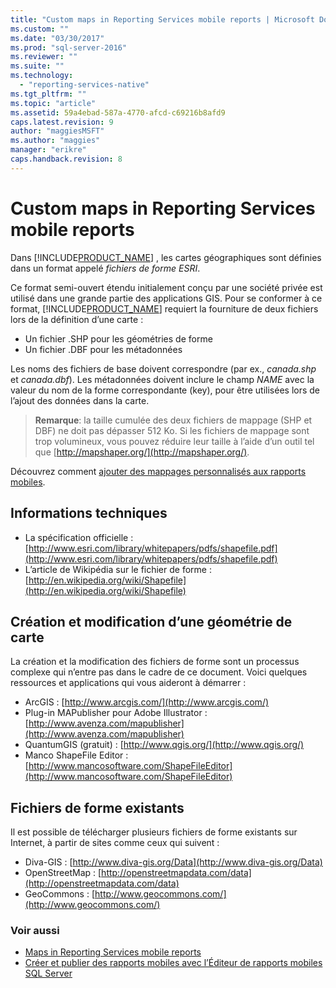 ```yaml
---
title: "Custom maps in Reporting Services mobile reports | Microsoft Docs"
ms.custom: ""
ms.date: "03/30/2017"
ms.prod: "sql-server-2016"
ms.reviewer: ""
ms.suite: ""
ms.technology: 
  - "reporting-services-native"
ms.tgt_pltfrm: ""
ms.topic: "article"
ms.assetid: 59a4ebad-587a-4770-afcd-c69216b8afd9
caps.latest.revision: 9
author: "maggiesMSFT"
ms.author: "maggies"
manager: "erikre"
caps.handback.revision: 8
---
```

# Custom maps in Reporting Services mobile reports
Dans [!INCLUDE[PRODUCT_NAME](../../includes/product-name.md)] , les cartes géographiques sont définies dans un format appelé *fichiers de forme ESRI*.  
  
Ce format semi-ouvert étendu initialement conçu par une société privée est utilisé dans une grande partie des applications GIS. Pour se conformer à ce format, [!INCLUDE[PRODUCT_NAME](../../includes/short-product-name.md)] requiert la fourniture de deux fichiers lors de la définition d’une carte :  
  
- Un fichier .SHP pour les géométries de forme  
- Un fichier .DBF pour les métadonnées  
  
Les noms des fichiers de base doivent correspondre (par ex., *canada.shp* et *canada.dbf*). Les métadonnées doivent inclure le champ *NAME* avec la valeur du nom de la forme correspondante (key), pour être utilisées lors de l’ajout des données dans la carte.  
  
> **Remarque**: la taille cumulée des deux fichiers de mappage (SHP et DBF) ne doit pas dépasser 512 Ko. Si les fichiers de mappage sont trop volumineux, vous pouvez réduire leur taille à l’aide d’un outil tel que [http://mapshaper.org/](http://mapshaper.org/).  
  
Découvrez comment [ajouter des mappages personnalisés aux rapports mobiles](../../reporting-services/mobile-reports/add-a-custom-map-to-a-reporting-services-mobile-report.md).  
  
## Informations techniques  
  
- La spécification officielle : [http://www.esri.com/library/whitepapers/pdfs/shapefile.pdf](http://www.esri.com/library/whitepapers/pdfs/shapefile.pdf)  
- L’article de Wikipédia sur le fichier de forme : [http://en.wikipedia.org/wiki/Shapefile](http://en.wikipedia.org/wiki/Shapefile)  
  
## Création et modification d’une géométrie de carte  
  
La création et la modification des fichiers de forme sont un processus complexe qui n’entre pas dans le cadre de ce document. Voici quelques ressources et applications qui vous aideront à démarrer :  
  
- ArcGIS : [http://www.arcgis.com/](http://www.arcgis.com/)  
- Plug-in MAPublisher pour Adobe Illustrator : [http://www.avenza.com/mapublisher](http://www.avenza.com/mapublisher)  
- QuantumGIS (gratuit) : [http://www.qgis.org/](http://www.qgis.org/)  
- Manco ShapeFile Editor : [http://www.mancosoftware.com/ShapeFileEditor](http://www.mancosoftware.com/ShapeFileEditor)  
  
## Fichiers de forme existants  
  
Il est possible de télécharger plusieurs fichiers de forme existants sur Internet, à partir de sites comme ceux qui suivent :  
  
- Diva-GIS : [http://www.diva-gis.org/Data](http://www.diva-gis.org/Data)  
- OpenStreetMap : [http://openstreetmapdata.com/data](http://openstreetmapdata.com/data)  
- GeoCommons : [http://www.geocommons.com/](http://www.geocommons.com/)  
  
### Voir aussi  
- [Maps in Reporting Services mobile reports](../../reporting-services/mobile-reports/maps-in-reporting-services-mobile-reports.md)  
- [Créer et publier des rapports mobiles avec l’Éditeur de rapports mobiles SQL Server](../../reporting-services/mobile-reports/create-mobile-reports-with-sql-server-mobile-report-publisher.md)   
  
  
  
